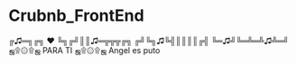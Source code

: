 # Crubnb_FrontEnd
╔♫═╗╔╗ ♥ 
╚╗╔╝║║♫═╦╦╦╔╗ 
╔╝╚╗♫╚╣║║║║╔╣ 
╚═♫╝╚═╩═╩♫╩═╝ 
ஜ۩۞۩ஜ PARA TI ஜ۩۞۩ஜ 
Angel es puto


